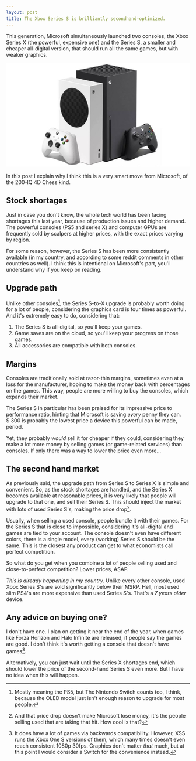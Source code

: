 ```yaml
---
layout: post
title: The Xbox Series S is brilliantly secondhand-optimized.
---
```


This generation, Microsoft simultaneously launched two consoles, the Xbox Series X (the powerful, expensive one) and the Series S, a smaller and cheaper all-digital version, that should run all the same games, but with weaker graphics.

![The two consoles in question.](/images/xboxes.jpeg)

In this post I explain why I think this is a very smart move from Microsoft, of the 200-IQ 4D Chess kind.

## Stock shortages

Just in case you don't know, the whole tech world has been facing shortages this last year, because of production issues and higher demand. The powerful consoles (PS5 and series X) and computer GPUs are frequently sold by scalpers at higher prices, with the exact prices varying by region.

For some reason, however, the Series S has been more consistently available (in my country, and according to some reddit comments in other countries as well). I think this is intentional on Microsoft's part, you'll understand why if you keep on reading.

## Upgrade path

Unlike other consoles[^other], the Series S-to-X upgrade is probably worth doing for a lot of people, considering the graphics card is four times as powerful. And it's extremely easy to do, considering that:

1. The Series S is all-digital, so you'll keep your games.
1. Game saves are on the cloud, so you'll keep your progress on those games.
2. All accessories are compatible with both consoles.

## Margins

Consoles are traditionally sold at razor-thin margins, sometimes even at a loss for the manufacturer, hoping to make the money back with percentages on the games.
This way, people are more willing to buy the consoles, which expands their market.

The Series S in particular has been praised for its impressive price to performance ratio, hinting that Microsoft is saving _every_ penny they can. $ 300 is probably the lowest price a device this powerful can be made, period.

Yet, they probably _would_ sell it for cheaper if they could, considering they make a lot more money by selling games (or game-related services) than consoles. If only there was a way to lower the price even more...

## The second hand market

As previously said, the upgrade path from Series S to Series X is simple and convenient.
So, as the stock shortages are handled, and the Series X becomes available at reasonable prices, it is very likely that people will upgrade to that one, and sell their Series S. This should inject the market with lots of used Series S's, making the price drop[^pricedrop]. 

[^pricedrop]: And that price drop doesn't make Microsoft lose money, it's the people selling used that are taking that hit. How cool is that?

Usually, when selling a used console, people bundle it with their games. For the Series S that is close to impossible, considering it's all-digital and games are tied to your account. The console doesn't even have different colors, there is a single model, every (working) Series S should be the same. This is the closest any product can get to what economists call perfect competition.

So what do you get when you combine a lot of people selling used and close-to-perfect competition? Lower prices, ASAP.

_This is already happening in my country._ Unlike every other console, used Xbox Series S's are sold significantly below their MSRP. Hell, most used slim PS4's are more expensive than used Series S's. That's a _7 years older_ device.

## Any advice on buying one?

I don't have one. I plan on getting it near the end of the year, when games like Forza Horizon and Halo Infinite are released, if people say the games are good. I don't think it's worth getting a console that doesn't have games[^backcompat].

Alternatively, you can just wait until the Series X shortages end, which should lower the price of the second-hand Series S even more. But I have no idea when this will happen.

[^backcompat]: It does have a lot of games via backwards compatibility. However, XSS runs the Xbox One S versions of them, which many times doesn't even reach consistent 1080p 30fps. Graphics don't matter _that_ much, but at this point I would consider a Switch for the convenience instead.

[^other]: Mostly meaning the PS5, but The Nintendo Switch counts too, I think, because the OLED model just isn't enough reason to upgrade for most people.
